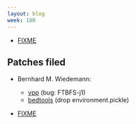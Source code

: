 ```yaml
---
layout: blog
week: 180
---
```


* [FIXME](https://bitbucket.org/zzzeek/changelog/pull-requests/1/please-make-the-references-reproducible/diff)


Patches filed
-------------

* Bernhard M. Wiedemann:

    * [vpp](https://bugzilla.opensuse.org/show_bug.cgi?id=1110294) (bug: FTBFS-j1)
    * [bedtools](https://build.opensuse.org/request/show/639378) (drop environment.pickle)

* [FIXME](https://www.reddit.com/r/metaresearch/)
